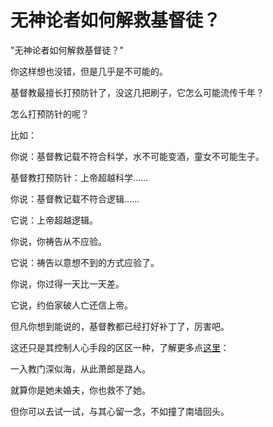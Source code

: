 # 无神论者如何解救基督徒？

"无神论者如何解救基督徒？"

你这样想也没错，但是几乎是不可能的。

基督教最擅长打预防针了，没这几把刷子，它怎么可能流传千年？

怎么打预防针的呢？

比如：

你说：基督教记载不符合科学，水不可能变酒，童女不可能生子。

基督教打预防针：上帝超越科学……

你说：基督教记载不符合逻辑……

它说：上帝超越逻辑。

你说，你祷告从不应验。

它说：祷告以意想不到的方式应验了。

你说，你过得一天比一天差。

它说，约伯家破人亡还信上帝。

但凡你想到能说的，基督教都已经打好补丁了，厉害吧。

这还只是其控制人心手段的区区一种，了解更多点[这里](../chapter6/6.1.md)：


一入教门深似海，从此萧郎是路人。

就算你是她未婚夫，你也救不了她。

但你可以去试一试，与其心留一念，不如撞了南墙回头。